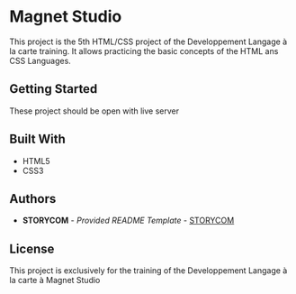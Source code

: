 # Magnet Studio

This project is the 5th HTML/CSS project of the Developpement Langage à la carte training.
It allows practicing the basic concepts of the HTML ans CSS Languages.

## Getting Started

These project should be open with live server

## Built With

 - HTML5
 - CSS3

## Authors

  - **STORYCOM** - *Provided README Template* -
    [STORYCOM](https://storycom.fr/)

## License

This project is exclusively for the training of the Developpement Langage à la carte à Magnet Studio